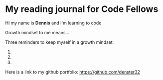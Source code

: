 # My reading journal for Code Fellows

Hi my name is **Dennis** and I'm learning to code

Growth mindset to me means...

Three reminders to keep myself in a growth mindset:

1.  
2.  
3.  



Here is a link to my github portfolio:  https://github.com/denster32

